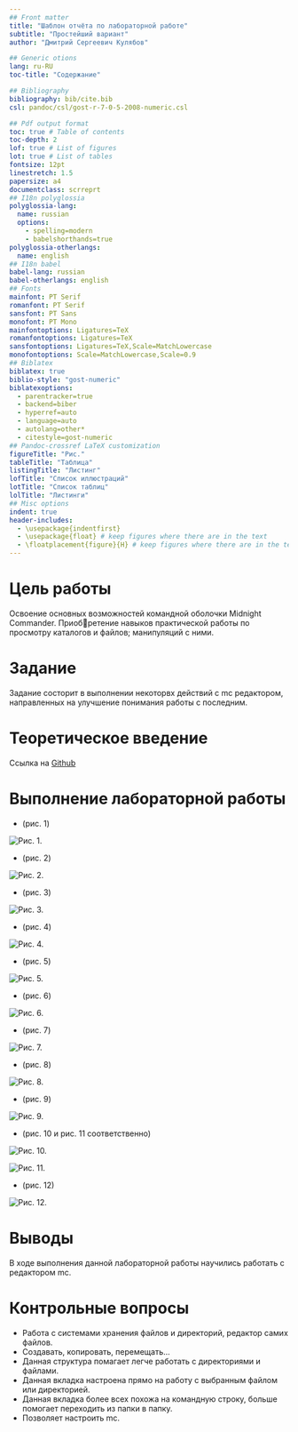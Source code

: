 ```yaml
---
## Front matter
title: "Шаблон отчёта по лабораторной работе"
subtitle: "Простейший вариант"
author: "Дмитрий Сергеевич Кулябов"

## Generic otions
lang: ru-RU
toc-title: "Содержание"

## Bibliography
bibliography: bib/cite.bib
csl: pandoc/csl/gost-r-7-0-5-2008-numeric.csl

## Pdf output format
toc: true # Table of contents
toc-depth: 2
lof: true # List of figures
lot: true # List of tables
fontsize: 12pt
linestretch: 1.5
papersize: a4
documentclass: scrreprt
## I18n polyglossia
polyglossia-lang:
  name: russian
  options:
	- spelling=modern
	- babelshorthands=true
polyglossia-otherlangs:
  name: english
## I18n babel
babel-lang: russian
babel-otherlangs: english
## Fonts
mainfont: PT Serif
romanfont: PT Serif
sansfont: PT Sans
monofont: PT Mono
mainfontoptions: Ligatures=TeX
romanfontoptions: Ligatures=TeX
sansfontoptions: Ligatures=TeX,Scale=MatchLowercase
monofontoptions: Scale=MatchLowercase,Scale=0.9
## Biblatex
biblatex: true
biblio-style: "gost-numeric"
biblatexoptions:
  - parentracker=true
  - backend=biber
  - hyperref=auto
  - language=auto
  - autolang=other*
  - citestyle=gost-numeric
## Pandoc-crossref LaTeX customization
figureTitle: "Рис."
tableTitle: "Таблица"
listingTitle: "Листинг"
lofTitle: "Список иллюстраций"
lotTitle: "Список таблиц"
lolTitle: "Листинги"
## Misc options
indent: true
header-includes:
  - \usepackage{indentfirst}
  - \usepackage{float} # keep figures where there are in the text
  - \floatplacement{figure}{H} # keep figures where there are in the text
---
```


# Цель работы


Освоение основных возможностей командной оболочки Midnight Commander. Приобретение навыков практической работы по просмотру каталогов и файлов; манипуляций
с ними.

# Задание


Задание состорит в выполнении некоторвх действий с mc редактором, направленных на улучшение понимания работы с последним.

# Теоретическое введение


Ссылка на [Github](https://github.com/DankoDmitry/study_2021-2022_os-intro)

# Выполнение лабораторной работы


 - (рис. 1)

![*Рис. 1.* ](image/2.png)

 - (рис. 2)

![*Рис. 2.*](image/3.png)

 - (рис. 3)

![*Рис. 3.*](image/4.png)

 - (рис. 4)

![*Рис. 4.*](image/5.png)

 - (рис. 5)

![*Рис. 5.*](image/6.png)

 - (рис. 6)

![*Рис. 6.*](image/7.png)

 - (рис. 7)

![*Рис. 7.*](image/8.png)

 - (рис. 8)

![*Рис. 8.*](image/9.png)

 - (рис. 9)

![*Рис. 9.*](image/10.png)

 - (рис. 10 и рис. 11 соответственно)

![*Рис. 10.*](image/11.1.png)

![*Рис. 11.*](image/11.2.png)

 - (рис. 12)

![*Рис. 12.*](image/12.png)


# Выводы


В ходе выполнения данной лабораторной работы научились работать с редактором mc.

# Контрольные вопросы

- Работа с системами хранения файлов и директорий, редактор самих файлов.
- Создавать, копировать, перемещать...
- Данная структура помагает легче работать с директориями и файлами.
- Данная вкладка настроена прямо на работу с выбранным файлом или директорией.
- Данная вкладка более всех похожа на командную строку, больше помогает переходить из папки в папку. 
- Позволяет настроить mc.
